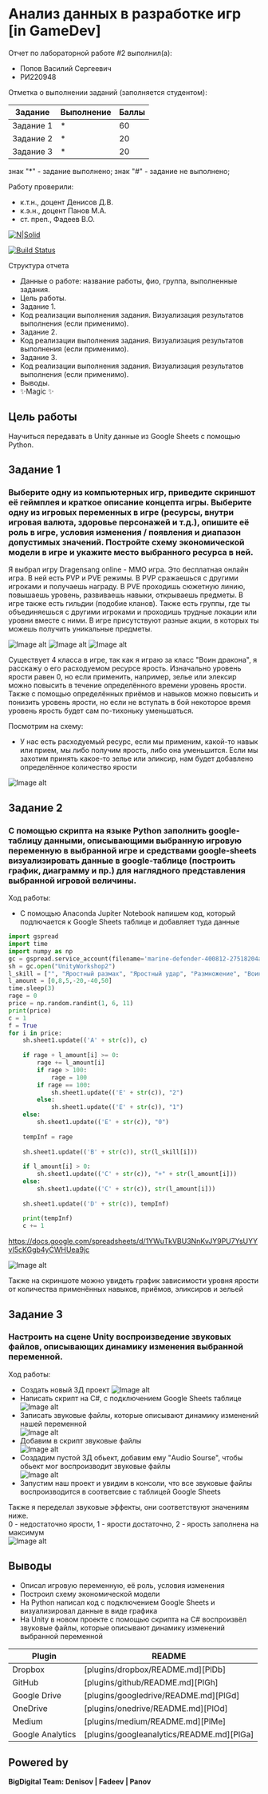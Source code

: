# Анализ данных в разработке игр  [in GameDev]
Отчет по лабораторной работе #2 выполнил(а):
- Попов Василий Сергеевич
- РИ220948
  
Отметка о выполнении заданий (заполняется студентом):

| Задание | Выполнение | Баллы |
| ------ | ------ | ------ |
| Задание 1 | * | 60 |
| Задание 2 | * | 20 |
| Задание 3 | * | 20 |

знак "*" - задание выполнено; знак "#" - задание не выполнено;

Работу проверили:
- к.т.н., доцент Денисов Д.В.
- к.э.н., доцент Панов М.А.
- ст. преп., Фадеев В.О.

[![N|Solid](https://cldup.com/dTxpPi9lDf.thumb.png)](https://nodesource.com/products/nsolid)

[![Build Status](https://travis-ci.org/joemccann/dillinger.svg?branch=master)](https://travis-ci.org/joemccann/dillinger)

Структура отчета

- Данные о работе: название работы, фио, группа, выполненные задания.
- Цель работы.
- Задание 1.
- Код реализации выполнения задания. Визуализация результатов выполнения (если применимо).
- Задание 2.
- Код реализации выполнения задания. Визуализация результатов выполнения (если применимо).
- Задание 3.
- Код реализации выполнения задания. Визуализация результатов выполнения (если применимо).
- Выводы.
- ✨Magic ✨

## Цель работы
Научиться передавать в Unity данные из Google Sheets с помощью Python.

## Задание 1
### Выберите одну из компьютерных игр, приведите скриншот её геймплея и краткое описание концепта игры. Выберите одну из игровых переменных в игре (ресурсы, внутри игровая валюта, здоровье персонажей и т.д.), опишите её роль в игре, условия изменения / появления и диапазон допустимых значений. Постройте схему экономической модели в игре и укажите место выбранного ресурса в ней.

Я выбрал игру Dragensang online - MMO игра. Это бесплатная онлайн игра. В ней есть PVP и PVE режимы. В PVP сражаешься с другими игроками и получаешь награду. В PVE проходишь сюжетную линию, повышаешь уровень, развиваешь
навыки, открываешь предметы. В игре также есть гильдии (подобие кланов). Также есть группы, где ты объединяешься с другими игроками и проходишь трудные локации или уровни вместе с ними. В игре присутствуют разные акции,
в которых ты можешь получить уникальные предметы.

![Image alt](https://github.com/prepref/UrFU-GameAnalysis/raw/main/github-screenshots/dragensang1.png)
![Image alt](https://github.com/prepref/UrFU-GameAnalysis/raw/main/github-screenshots/dragensang2.png)
![Image alt](https://github.com/prepref/UrFU-GameAnalysis/raw/main/github-screenshots/dragensang3.png)

Существует  4 класса в игре, так как я играю за класс "Воин дракона", я расскажу о его расходуемом ресурсе ярость.
Изначально уровень ярости равен 0, но если применить, например, зелье или элексир можно повысить в течение определённого времени уровень ярости. Также с помощью определённых приёмов и навыков можно повысить и понизить уровень ярости, но если не вступать в бой некоторое время уровень ярость будет сам по-тихоньку уменьшаться.

Посмотрим на схему:
- У нас есть расходуемый ресурс, если мы применим, какой-то навык или прием, мы либо получим ярость, либо она уменьшится. Если мы захотим принять какое-то зелье или эликсир, нам будет добавлено определённое количество ярости

![Image alt](https://github.com/prepref/UrFU-GameAnalysis/raw/main/github-screenshots/graphicEconomic.png)

## Задание 2
### С помощью скрипта на языке Python заполнить google-таблицу данными, описывающими выбранную игровую переменную в выбранной игре и средствами google-sheets визуализировать данные в google-таблице (построить график, диаграмму и пр.) для наглядного представления выбранной игровой величины.  
Ход работы:  
- C помощью Anaconda  Jupiter Notebook напишем код, который подлючается к Google Sheets таблице и добавляет туда данные

```py
import gspread
import time
import numpy as np
gc = gspread.service_account(filename='marine-defender-400812-27518204a81b.json')
sh = gc.open("UnityWorkshop2")
l_skill = ["", "Яростный размах", "Яростный удар", "Размножение", "Воинственный прыжок", "Долговременный настой для ресурсов"]
l_amount = [0,8,5,-20,-40,50]
time.sleep(3)
rage = 0
price = np.random.randint(1, 6, 11)
print(price)
c = 1
f = True
for i in price:
    sh.sheet1.update(('A' + str(c)), c)
    
    if rage + l_amount[i] >= 0:
        rage += l_amount[i]
        if rage > 100:
            rage = 100
        if rage == 100:
            sh.sheet1.update(('E' + str(c)), "2")
        else:
            sh.sheet1.update(('E' + str(c)), "1")
    else:
        sh.sheet1.update(('E' + str(c)), "0")
        
    tempInf = rage
    
    sh.sheet1.update(('B' + str(c)), str(l_skill[i]))
    
    if l_amount[i] > 0:
        sh.sheet1.update(('C' + str(c)), "+" + str(l_amount[i]))
    else:
        sh.sheet1.update(('C' + str(c)), str(l_amount[i]))
    
    sh.sheet1.update(('D' + str(c)), tempInf)
    
    print(tempInf)
    c += 1
```
https://docs.google.com/spreadsheets/d/1YWuTkVBU3NnKvJY9PU7YsUYYvI5cKGgb4yCWHUea9jc

![Image alt](https://github.com/prepref/UrFU-GameAnalysis/raw/main/github-screenshots/google-table.png)
  
Также на скриншоте можно увидеть график зависимости уровня ярости от количества применённых навыков, приёмов, эликсиров и зельей

## Задание 3
### Настроить на сцене Unity воспроизведение звуковых файлов, описывающих динамику изменения выбранной переменной.  
Ход работы:  
- Создать новый 3Д проект
![Image alt](https://github.com/prepref/UrFU-GameAnalysis/raw/main/github-screenshots/step-ex-3.png)    
- Написать скрипт на C#, с подключением Google Sheets таблице    
![Image alt](https://github.com/prepref/UrFU-GameAnalysis/raw/main/github-screenshots/step1-ex-3.png)    
- Записать звуковые файлы, которые описывают динамику изменений нашей переменной  
![Image alt](https://github.com/prepref/UrFU-GameAnalysis/raw/main/github-screenshots/step2-ex-3.png)    
- Добавим в скрипт звуковые файлы  
![Image alt](https://github.com/prepref/UrFU-GameAnalysis/raw/main/github-screenshots/step3-ex-3.png)    
- Создадим пустой 3Д обьект, добавим ему "Audio Sourse", чтобы обьект мог воспроизводит звуковые файлы  
![Image alt](https://github.com/prepref/UrFU-GameAnalysis/raw/main/github-screenshots/step4-ex-3.png)    
- Запустим наш проект и увидим в консоли, что все звуковые файлы воспроизводится в соответсвие с таблицей Google Sheets
  
Также я переделал звуковые эффекты, они соответствуют значениям ниже.  
0 - недостаточно ярости, 1 - ярости достаточно, 2 - ярость заполнена на максимум  
![Image alt](https://github.com/prepref/UrFU-GameAnalysis/raw/main/github-screenshots/correctlySound.png)

## Выводы

- Описал игровую переменную, её роль, условия изменения
- Построил схему экономической модели
- На Python написал код с подключением Google Sheets  и визуализировал данные в виде графика
- На Unity в новом проекте с помощью скрипта на C# воспроизвёл звуковые файлы, которые описывают динамику изменений выбранной переменной

| Plugin | README |
| ------ | ------ |
| Dropbox | [plugins/dropbox/README.md][PlDb] |
| GitHub | [plugins/github/README.md][PlGh] |
| Google Drive | [plugins/googledrive/README.md][PlGd] |
| OneDrive | [plugins/onedrive/README.md][PlOd] |
| Medium | [plugins/medium/README.md][PlMe] |
| Google Analytics | [plugins/googleanalytics/README.md][PlGa] |

## Powered by

**BigDigital Team: Denisov | Fadeev | Panov**
